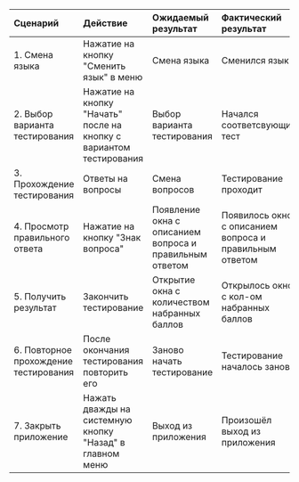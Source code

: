 |Сценарий|Действие|Ожидаемый результат|Фактический результат| Оценка|
|:---|:---|:---|:---|:---|
|1. Cмена языка|Нажатие на кнопку "Сменить язык" в меню|Смена языка| Сменился язык | Выполнено |
|2. Выбор варианта тестирования|Нажатие на кнопку "Начать" после на кнопку с вариантом тестирования|Выбор варианта тестирования|Начался соответсвующий тест|выполнено частично|
|3. Прохождение тестирования|Ответы на вопросы|Смена вопросов|Тестирование проходит| выполнено|
|4. Просмотр правильного ответа|Нажатие на кнопку "Знак вопроса"|Появление окна с описанием вопроса и правильным ответом|Появилось окно с описанием вопроса и правильным ответом|Выполнено |
|5. Получить результат|Закончить тестирование|Открытие окна с количеством набранных баллов|Открылось окно с кол-ом набранных баллов|Выполнено|
|6. Повторное прохождение тестирования|После окончания тестирования повторить его|Заново начать тестирование|Тестирование началось заново  |Выполнено|
|7. Закрыть приложение|Нажать дважды на системную кнопку "Назад" в главном меню|Выход из приложения |Произошёл выход из приложения |Выполнено |
